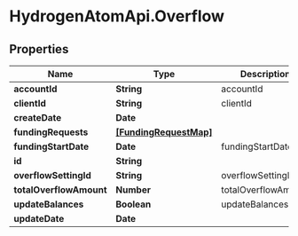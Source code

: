# HydrogenAtomApi.Overflow

## Properties
Name | Type | Description | Notes
------------ | ------------- | ------------- | -------------
**accountId** | **String** | accountId | 
**clientId** | **String** | clientId | 
**createDate** | **Date** |  | [optional] 
**fundingRequests** | [**[FundingRequestMap]**](FundingRequestMap.md) |  | [optional] 
**fundingStartDate** | **Date** | fundingStartDate | [optional] 
**id** | **String** |  | [optional] 
**overflowSettingId** | **String** | overflowSettingId | [optional] 
**totalOverflowAmount** | **Number** | totalOverflowAmount | 
**updateBalances** | **Boolean** | updateBalances | [optional] 
**updateDate** | **Date** |  | [optional] 


